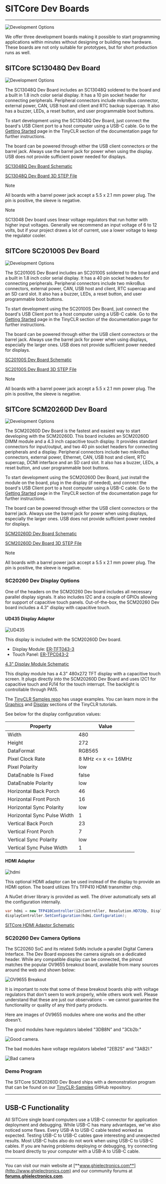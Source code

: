 # SITCore Dev Boards

---

![Development Options](images/sitcore-dev-boards.png)

We offer three development boards making it possible to start programming applications within minutes without designing or building new hardware. These boards are not only suitable for prototypes, but for short production runs as well.

## SITCore SC13048Q Dev Board

![Development Options](images/sc13048q.jpg)

The SC13048Q Dev Board includes an SC13048Q soldered to the board and a built in 1.8 inch color serial display. It has a 10 pin socket header for connecting peripherals. Peripheral connectors include mikroBus connector, external power, CAN, USB host and client and RTC backup supercap.  It also has a buzzer, LEDs, a reset button, and user programmable boot buttons.

To start development using the SC13048Q Dev Board, just connect the board's USB Client port to a host computer using a USB-C cable. Go to the [Getting Started](../../software/tinyclr/getting-started.md) page in the TinyCLR section of the documentation page for further instructions.

The board can be powered through either the USB client connectors or the barrel jack. Always use the barrel jack for power when using the display. USB does not provide sufficient power needed for displays.

[SC13048Q Dev Board Schematic](pdfs/sc13048q-dev-rev-b-schematic.pdf)

[SC13048Q Dev Board 3D STEP File](http://files.ghielectronics.com/downloads/3D/SITCore/Dev/SC13048Q%20Dev%20Rev%20C.step)

> [!Note]
> All boards with a barrel power jack accept a 5.5 x 2.1 mm power plug. The pin is positive, the sleeve is negative.

> [!Note]
> SC13048 Dev board uses linear voltage regulators that run hotter with higher input voltages. Generally we recommend an input voltage of 6 to 12 volts, but if your project draws a lot of current, use a lower voltage to keep the regulator cooler.

## SITCore SC20100S Dev Board

![Development Options](images/sc20100.jpg)

The SC20100S Dev Board includes an SC20100S soldered to the board and a built in 1.8 inch color serial display. It has a 40 pin socket headers for connecting peripherals. Peripheral connectors include two mikroBus connectors, external power, CAN, USB host and client, RTC supercap and an SD card slot.  It also has a buzzer, LEDs, a reset button, and user programmable boot buttons.

To start development using the SC20100S Dev Board, just connect the board's USB Client port to a host computer using a USB-C cable. Go to the [Getting Started](../../software/tinyclr/getting-started.md) page in the TinyCLR section of the documentation page for further instructions.

The board can be powered through either the USB client connectors or the barrel jack. Always use the barrel jack for power when using displays, especially the larger ones. USB does not provide sufficient power needed for displays.

[SC20100S Dev Board Schematic](pdfs/sc20100s-dev-rev-c-schematic.pdf)

[SC20100S Dev Board 3D STEP File](http://files.ghielectronics.com/downloads/3D/SITCore/Dev/SC20100S%20Dev%20Rev%20C.step)

> [!Note]
> All boards with a barrel power jack accept a 5.5 x 2.1 mm power plug. The pin is positive, the sleeve is negative.

## SITCore SCM20260D Dev Board

![Development Options](images/SCM20260D.jpg)

The SCM20260D Dev Board is the fastest and easiest way to start developing with the SCM20260D. This board includes an SCM20260D DIMM module and a 4.3 inch capacitive touch display. It provides standard connectors for input/output, and two 40 pin socket headers for connecting peripherals and a display. Peripheral connectors include two mikroBus connectors, external power, Ethernet, CAN, USB host and client, RTC supercap, DCMI interface and an SD card slot.  It also has a buzzer, LEDs, a reset button, and user programmable boot buttons.

To start development using the SCM20260D Dev Board, just install the module on the board, plug in the display (if needed), and connect the board's USB Client port to a host computer using a USB-C cable. Go to the [Getting Started](../../software/tinyclr/getting-started.md) page in the TinyCLR section of the documentation page for further instructions.

The board can be powered through either the USB client connectors or the barrel jack. Always use the barrel jack for power when using displays, especially the larger ones. USB does not provide sufficient power needed for displays.

[SCM20260D Dev Board Schematic](pdfs/scm20260d-dev-rev-c-schematic.pdf)

[SCM20260D Dev Board 3D STEP File](http://files.ghielectronics.com/downloads/3D/SITCore/Dev/SCM20260D%20Dev%20Rev%20C.step)

> [!Note]
> All boards with a barrel power jack accept a 5.5 x 2.1 mm power plug. The pin is positive, the sleeve is negative.

### SC20260 Dev Display Options

One of the headers on the SCM20260 Dev board includes all necessary parallel display signals. It also includes I2C and a couple of GPIOs allowing for support of capacitive touch panels. Out-of-the-box, the SCM20260 Dev board includes a 4.3" display with capacitive touch.

#### UD435 Display Adaptor

![UD435](images/ud435.jpg)

This display is included with the SCM20260D Dev board.

* Display Module: [ER-TFT043-3](https://www.buydisplay.com/)
* Touch Panel: [ER-TPC043-2](https://www.buydisplay.com/)

[4.3" Display Module Schematic](pdfs/ud435-rev-b-schematic.pdf)

This display module has a 4.3" 480x272 TFT display with a capacitive touch screen. It plugs directly into the SCM20260D Dev Board and uses I2C1 for capacitive touch and PJ14 for the touch interrupt. The backlight is controllable through PA15.

The [TinyCLR Samples repo](https://github.com/ghi-electronics/TinyCLR-Samples) has usage examples. You can learn more in the [Graphics](../../software/tinyclr/tutorials/graphics.md) and [Display](../../software/tinyclr/tutorials/displays.md) sections of the TinyCLR tutorials.

See below for the display configuration values:

Property | Value
---------|---------
Width | 480
Height | 272
DataFormat | RGB565
Pixel Clock Rate | 8 MHz <= x <= 16MHz
Pixel Polarity | low
DataEnable Is Fixed | false
DataEnable Polarity | low
Horizontal Back Porch | 46
Horizontal Front Porch | 16
Horizontal Sync Polarity | low
Horizontal Sync Pulse Width | 1
Vertical Back Porch | 23
Vertical Front Porch | 7
Vertical Sync Polarity | low
Vertical Sync Pulse Width | 1

#### HDMI Adaptor

![hdmi](images/sitcore-hdmi.jpg)

This optional HDMI adaptor can be used instead of the display to provide an HDMI option. The board utilizes TI's TFP410 HDMI transmitter chip. 

A NuGet driver library is provided as well. The driver automatically sets all the configuration internally.

```cs
var hdmi = new TFP410Controller(i2cController, Resolution.HD720p, DisplayOrientation.Degrees0, resetPin);
displayController.SetConfiguration(hdmi.Configuration);
```

[SITCore HDMI Adaptor Schematic](pdfs/scd-hdmi-a-schematic.pdf)

### SC20260 Dev Camera Options

The SC20260 SoC and its related SoMs include a parallel Digital Camera Interface. The Dev Board exposes the camera signals on a dedicated header. While any compatible display can be connected, the pinout matches the popular OV9655 breakout board, available from many sources around the web and shown below:

![OV9655 Breakout](images/ov9655-breakout.jpg)

It is important to note that some of these breakout boards ship with voltage regulators that don't seem to work properly, while others work well. Please understand that these are just our observations -- we cannot guarantee the functionality or quality of any third party products.

Here are images of OV9655 modules where one works and the other doesn't.

The good modules have regulators labeled "3DB8N" and "3Cb2b:"

![Good camera](images/good-camera.jpg).

The bad modules have voltage regulators labeled "2EB2S" and "3AB2I:"

![Bad camera](images/bad-camera.jpg)

### Demo Program

The SITCore SCM20260D Dev Board ships with a demonstration program that can be found on our [TinyCLR-Samples](https://github.com/ghi-electronics/TinyCLR-Samples) GitHub repository.

---

## USB-C Functionality

All SITCore single board computers use a USB-C connector for application deployment and debugging. While USB-C has many advantages, we've also noticed some flaws. Every USB-A to USB-C cable tested worked as expected. Testing USB-C to USB-C cables gave interesting and unexpected results. Most USB-C hubs also do not work when using USB-C to USB-C cables. If you are having problems deploying or debugging, try connecting the board directly to your computer with a USB-A to USB-C cable.

---

You can visit our main website at [**www.ghielectronics.com**](http://www.ghielectronics.com) and our community forums at [**forums.ghielectronics.com**](https://forums.ghielectronics.com/).
